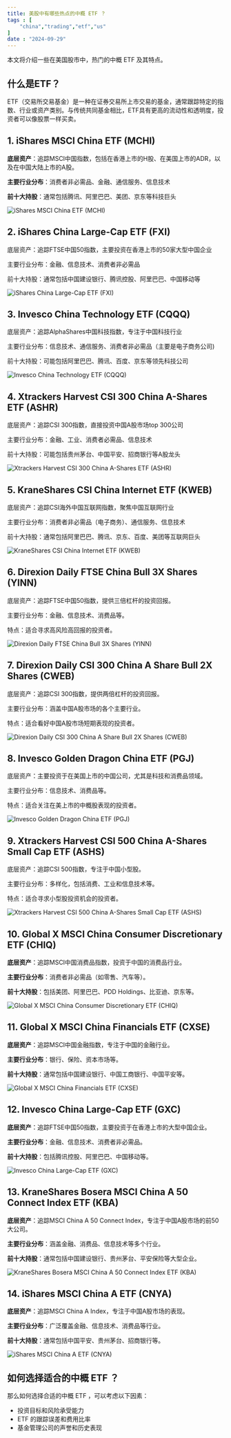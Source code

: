 ```yaml
---
title: 美股中有哪些热点的中概 ETF ？
tags : [
    "china","trading","etf","us"
]
date : "2024-09-29"
---
```


本文将介绍一些在美国股市中，热门的中概 ETF 及其特点。

## 什么是ETF？

ETF（交易所交易基金）是一种在证券交易所上市交易的基金，通常跟踪特定的指数、行业或资产类别。与传统共同基金相比，ETF具有更高的流动性和透明度，投资者可以像股票一样买卖。

## 1. iShares MSCI China ETF (MCHI)

**底层资产**：追踪MSCI中国指数，包括在香港上市的H股、在美国上市的ADR，以及在中国大陆上市的A股。 

**主要行业分布**：消费者非必需品、金融、通信服务、信息技术 

**前十大持股**：通常包括腾讯、阿里巴巴、美团、京东等科技巨头

![iShares MSCI China ETF (MCHI)](https://img.goldpumpkin.life/1727619989048-i5PAF0A.png)

## 2. iShares China Large-Cap ETF (FXI)

底层资产：追踪FTSE中国50指数，主要投资在香港上市的50家大型中国企业 

主要行业分布：金融、信息技术、消费者非必需品 

前十大持股：通常包括中国建设银行、腾讯控股、阿里巴巴、中国移动等

![iShares China Large-Cap ETF (FXI)](https://img.goldpumpkin.life/1727620026113-iKkSmMp.png)

## 3. Invesco China Technology ETF (CQQQ) 

底层资产：追踪AlphaShares中国科技指数，专注于中国科技行业 

主要行业分布：信息技术、通信服务、消费者非必需品（主要是电子商务公司) 

前十大持股：可能包括阿里巴巴、腾讯、百度、京东等领先科技公司

![Invesco China Technology ETF (CQQQ) ](https://img.goldpumpkin.life/1727620031320-ieuY2r9.png)

## 4. Xtrackers Harvest CSI 300 China A-Shares ETF (ASHR)

底层资产：追踪CSI 300指数，直接投资中国A股市场top 300公司 

主要行业分布：金融、工业、消费者必需品、信息技术 

前十大持股：可能包括贵州茅台、中国平安、招商银行等A股龙头

![Xtrackers Harvest CSI 300 China A-Shares ETF (ASHR)](https://img.goldpumpkin.life/1727620036683-iETmTKd.png)

## 5. KraneShares CSI China Internet ETF (KWEB) 

底层资产：追踪CSI海外中国互联网指数，聚焦中国互联网行业 

主要行业分布：消费者非必需品（电子商务）、通信服务、信息技术 

前十大持股：通常包括阿里巴巴、腾讯、京东、百度、美团等互联网巨头

![KraneShares CSI China Internet ETF (KWEB) ](https://img.goldpumpkin.life/1727620042439-iuWLJ1f.png)

## 6. Direxion Daily FTSE China Bull 3X Shares (YINN)

底层资产：追踪FTSE中国50指数，提供三倍杠杆的投资回报。

主要行业分布：金融、信息技术、消费品等。

特点：适合寻求高风险高回报的投资者。

![Direxion Daily FTSE China Bull 3X Shares (YINN)](https://img.goldpumpkin.life/1727620047502-iEv2jmp.png)

## 7. Direxion Daily CSI 300 China A Share Bull 2X Shares (CWEB)

底层资产：追踪CSI 300指数，提供两倍杠杆的投资回报。

主要行业分布：涵盖中国A股市场的各个主要行业。

特点：适合看好中国A股市场短期表现的投资者。

![Direxion Daily CSI 300 China A Share Bull 2X Shares (CWEB)](https://img.goldpumpkin.life/1727620052316-iD4jvfU.png)

## 8. Invesco Golden Dragon China ETF (PGJ)

底层资产：主要投资于在美国上市的中国公司，尤其是科技和消费品领域。

主要行业分布：信息技术、消费品等。

特点：适合关注在美上市的中概股表现的投资者。

![Invesco Golden Dragon China ETF (PGJ)](https://img.goldpumpkin.life/1727620058333-iPZYh7k.png)

## 9. Xtrackers Harvest CSI 500 China A-Shares Small Cap ETF (ASHS)

底层资产：追踪CSI 500指数，专注于中国小型股。

主要行业分布：多样化，包括消费、工业和信息技术等。

特点：适合寻求小型股投资机会的投资者。

![Xtrackers Harvest CSI 500 China A-Shares Small Cap ETF (ASHS)](https://img.goldpumpkin.life/1727620062922-ipS6XY9.png)

## 10. Global X MSCI China Consumer Discretionary ETF (CHIQ)

**底层资产**：追踪MSCI中国消费品指数，投资于中国的消费品行业。

**主要行业分布**：消费者非必需品（如零售、汽车等）。

**前十大持股**：包括美团、阿里巴巴、PDD Holdings、比亚迪、京东等。

![Global X MSCI China Consumer Discretionary ETF (CHIQ)](https://img.goldpumpkin.life/1727620068329-iFLuaiW.png)

## 11. Global X MSCI China Financials ETF (CXSE)

**底层资产**：追踪MSCI中国金融指数，专注于中国的金融行业。

**主要行业分布**：银行、保险、资本市场等。

**前十大持股**：通常包括中国建设银行、中国工商银行、中国平安等。

![Global X MSCI China Financials ETF (CXSE)](https://img.goldpumpkin.life/1727620073600-iQ7JZOb.png)

## 12. Invesco China Large-Cap ETF (GXC)

**底层资产**：追踪FTSE中国50指数，主要投资于在香港上市的大型中国企业。

**主要行业分布**：金融、信息技术、消费者非必需品。

**前十大持股**：包括腾讯控股、阿里巴巴、中国移动等。

![Invesco China Large-Cap ETF (GXC)](https://img.goldpumpkin.life/1727620078328-ieiDl5v.png)

 ## 13. KraneShares Bosera MSCI China A 50 Connect Index ETF (KBA)

**底层资产**：追踪MSCI China A 50 Connect Index，专注于中国A股市场的前50大公司。

**主要行业分布**：涵盖金融、消费品、信息技术等多个行业。

**前十大持股**：通常包括中国建设银行、贵州茅台、平安保险等大型企业。

![KraneShares Bosera MSCI China A 50 Connect Index ETF (KBA)](https://img.goldpumpkin.life/1727620084170-iwE2paL.png)

## 14. iShares MSCI China A ETF (CNYA)

**底层资产**：追踪MSCI China A Index，专注于中国A股市场的表现。

**主要行业分布**：广泛覆盖金融、信息技术、消费品等行业。

**前十大持股**：通常包括中国平安、贵州茅台、招商银行等。

![iShares MSCI China A ETF (CNYA)](https://img.goldpumpkin.life/1727620089103-inzOhIg.png)

## 如何选择适合的中概 ETF ？

那么如何选择合适的中概 ETF ，可以考虑以下因素：

- 投资目标和风险承受能力
- ETF 的跟踪误差和费用比率
- 基金管理公司的声誉和历史表现
